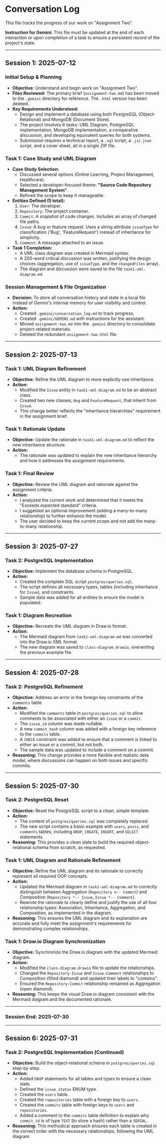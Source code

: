 # Conversation Log

This file tracks the progress of our work on "Assignment Two".

**Instruction for Gemini:** This file must be updated at the end of each interaction or upon completion of a task to ensure a persistent record of the project's state.

---

## Session 1: 2025-07-12

### Initial Setup & Planning
- **Objective:** Understand and begin work on "Assignment Two".
- **Files Reviewed:** The primary brief (`assignment-two.md`) has been moved to the `.gemini` directory for reference. The `.html` version has been deleted.
- **Key Requirements Understood:**
    - Design and implement a database using both PostgreSQL (Object-Relational) and MongoDB (Document Store).
    - The project involves 6 tasks: UML Diagram, PostgreSQL implementation, MongoDB implementation, a comparative discussion, and developing equivalent queries for both systems.
    - Submission requires a technical report, a `.sql` script, a `.js`/`.json` script, and a cover sheet, all in a single ZIP file.

### Task 1: Case Study and UML Diagram
- **Case Study Selection:**
    - Discussed several options (Online Learning, Project Management, Healthcare).
    - Selected a developer-focused theme: **"Source Code Repository Management System"**.
    - Refined the scope to keep it manageable.
- **Entities Defined (5 total):**
    1.  `User`: The developer.
    2.  `Repository`: The project container.
    3.  `Commit`: A snapshot of code changes. Includes an array of changed file paths.
    4.  `Issue`: A bug or feature request. Uses a string attribute `issueType` for classification ('Bug', 'FeatureRequest') instead of inheritance for simplicity.
    5.  `Comment`: A message attached to an issue.
- **Task 1 Completion:**
    - A UML class diagram was created in Mermaid syntax.
    - A 200-word critical discussion was written, justifying the design choices (aggregation, use of `issueType`, and the `changedFiles` array).
    - The diagram and discussion were saved to the file `task1-uml-diagram.md`.

### Session Management & File Organization
- **Decision:** To store all conversation history and state in a local file instead of Gemini's internal memory for user visibility and control.
- **Action:**
    - Created `.gemini/conversation_log.md` to track progress.
    - Created `.gemini/GEMINI.md` with instructions for the assistant.
    - Moved `assignment-two.md` into the `.gemini` directory to consolidate project-related materials.
    - Deleted the redundant `assignment-two.html` file.

---
## Session 2: 2025-07-13

### Task 1: UML Diagram Refinement
- **Objective:** Refine the UML diagram to more explicitly use inheritance.
- **Action:**
    - Modified the `Issue` entity in `task1-uml-diagram.md` to be an abstract class.
    - Created two new classes, `Bug` and `FeatureRequest`, that inherit from `Issue`.
    - This change better reflects the "inheritance hierarchies" requirement in the assignment brief.

### Task 1: Rationale Update
- **Objective:** Update the rationale in `task1-uml-diagram.md` to reflect the new inheritance structure.
- **Action:**
    - The rationale was updated to explain the new inheritance hierarchy and how it addresses the assignment requirements.

### Task 1: Final Review
- **Objective:** Review the UML diagram and rationale against the assignment criteria.
- **Action:**
    - I analyzed the current work and determined that it meets the "Exceeds expected standard" criteria.
    - I suggested an optional improvement (adding a many-to-many relationship) to further enhance the model.
    - The user decided to keep the current scope and not add the many-to-many relationship.

---
## Session 3: 2025-07-27

### Task 2: PostgreSQL Implementation
- **Objective:** Implement the database schema in PostgreSQL.
- **Action:**
    - Created the complete SQL script `postgres/queries.sql`.
    - The script defines all necessary types, tables (including inheritance for `Issue`), and constraints.
    - Sample data was added for all entities to ensure the model is populated.

### Task 1: Diagram Recreation
- **Objective:** Recreate the UML diagram in Draw.io format.
- **Action:**
    - The Mermaid diagram from `task1-uml-diagram.md` was converted into the Draw.io XML format.
    - The new diagram was saved to `class-diagram.drawio`, overwriting the previous example file.

---
## Session 4: 2025-07-28

### Task 2: PostgreSQL Refinement
- **Objective:** Address an error in the foreign key constraints of the `comments` table.
- **Action:**
    - Modified the `comments` table in `postgres/queries.sql` to allow comments to be associated with either an `issue` or a `commit`.
    - The `issue_id` column was made nullable.
    - A new `commit_hash` column was added with a foreign key reference to the `commits` table.
    - A `CHECK` constraint was added to ensure that a comment is linked to either an issue or a commit, but not both.
    - The sample data was updated to include a comment on a commit.
- **Reasoning:** This change provides a more flexible and realistic data model, where discussions can happen on both issues and specific commits.

---
## Session 5: 2025-07-30

### Task 2: PostgreSQL Reset
- **Objective:** Reset the PostgreSQL script to a clean, simple template.
- **Action:**
    - The content of `postgres/queries.sql` was completely replaced.
    - The new script contains a basic example with `users`, `posts`, and `comments` tables, including `DROP`, `CREATE`, `INSERT`, and `SELECT` statements.
- **Reasoning:** This provides a clean slate to build the required object-relational schema from scratch, as requested.

### Task 1: UML Diagram and Rationale Refinement
- **Objective:** Refine the UML diagram and its rationale to correctly represent all required OOP concepts.
- **Action:**
    - Updated the Mermaid diagram in `task1-uml-diagram.md` to correctly distinguish between Aggregation (`Repository o-- Commit`) and Composition (`Repository *-- Issue`, `Issue *-- Comment`).
    - Rewrote the rationale to clearly define and justify the use of all four relationship types: Association, Inheritance, Aggregation, and Composition, as implemented in the diagram.
- **Reasoning:** This ensures the UML diagram and its explanation are accurate and fully meet the assignment's requirements for demonstrating complex relationships.

### Task 1: Draw.io Diagram Synchronization
- **Objective:** Synchronize the Draw.io diagram with the updated Mermaid diagram.
- **Action:**
    - Modified the `class-diagram.drawio` file to update the relationships.
    - Changed the `Repository-Issue` and `Issue-Comment` relationships to Composition (filled diamond) and updated their labels to "contains".
    - Ensured the `Repository-Commit` relationship remained as Aggregation (open diamond).
- **Reasoning:** This keeps the visual Draw.io diagram consistent with the Mermaid diagram and the documented rationale.

---
### Session End: 2025-07-30

---
## Session 6: 2025-07-31

### Task 2: PostgreSQL Implementation (Continued)
- **Objective:** Build the object-relational schema in `postgres/queries.sql` step-by-step.
- **Action:**
    - Added `DROP` statements for all tables and types to ensure a clean slate.
    - Defined the `issue_status` ENUM type.
    - Created the `users` table.
    - Created the `repositories` table with a foreign key to `users`.
    - Created the `commits` table with foreign keys to `users` and `repositories`.
    - Added a comment to the `commits` table definition to explain why `commit_id` is of type `TEXT` (to store a hash) rather than a `SERIAL`.
- **Reasoning:** This methodical approach ensures each table is created in the correct order with the necessary relationships, following the UML diagram.
